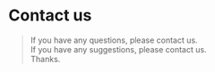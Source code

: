 # Contact us
> If you have any questions, please contact us.  
> If you have any suggestions, please contact us.  
> Thanks.